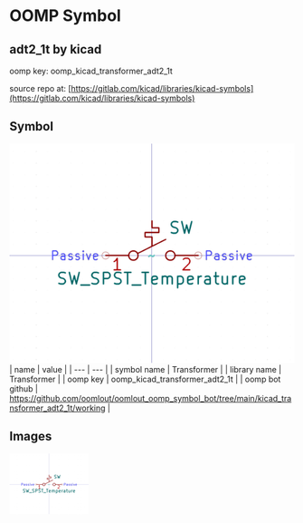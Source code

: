 # OOMP Symbol  
## adt2_1t  by kicad  
  
oomp key: oomp_kicad_transformer_adt2_1t  
  
source repo at: [https://gitlab.com/kicad/libraries/kicad-symbols](https://gitlab.com/kicad/libraries/kicad-symbols)  
## Symbol  
  
[![working.png](working_600.png)](working.png)  
| name | value | 
| --- | --- | 
| symbol name | Transformer | 
| library name | Transformer | 
| oomp key | oomp_kicad_transformer_adt2_1t | 
| oomp bot github | https://github.com/oomlout/oomlout_oomp_symbol_bot/tree/main/kicad_transformer_adt2_1t/working | 
## Images  
  
[![working.png](working_140.png)](working.png)  
